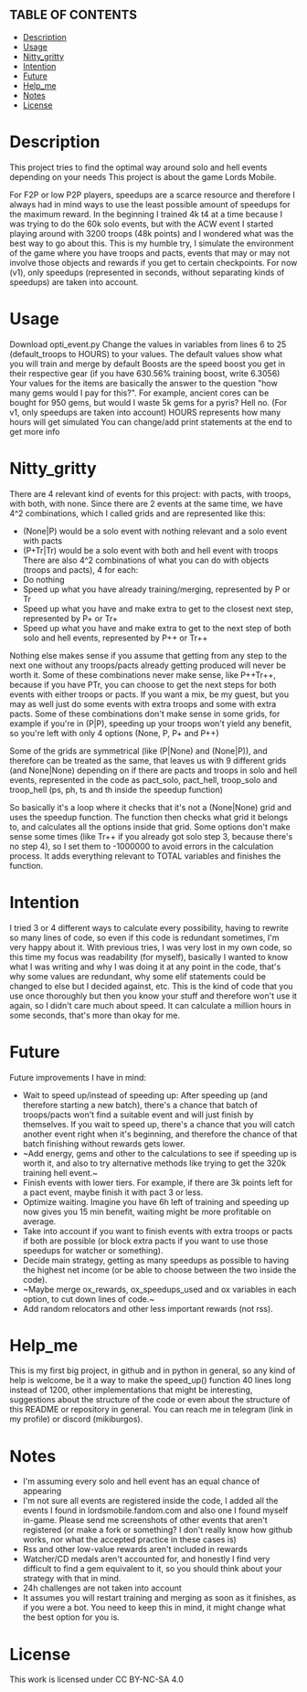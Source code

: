 ## TABLE OF CONTENTS

- [Description](#Description)
- [Usage](#Usage)
- [Nitty_gritty](#Nitty_gritty)
- [Intention](#Intention)
- [Future](#Future)
- [Help_me](#Help_me)
- [Notes](#Notes)
- [License](#License)

# Description
This project tries to find the optimal way around solo and hell events depending on your needs
This project is about the game Lords Mobile.

For F2P or low P2P players, speedups are a scarce resource and therefore I always had in mind ways to use the least possible amount of speedups for the maximum reward. In the beginning I trained 4k t4 at a time because I was trying to do the 60k solo events, but with the ACW event I started playing around with 3200 troops (48k points) and I wondered what was the best way to go about this. 
This is my humble try, I simulate the environment of the game where you have troops and pacts, events that may or may not involve those objects and rewards if you get to certain checkpoints.
For now (v1), only speedups (represented in seconds, without separating kinds of speedups) are taken into account.

# Usage
Download opti_event.py
Change the values in variables from lines 6 to 25 (default_troops to HOURS) to your values. 
The default values show what you will train and merge by default
Boosts are the speed boost you get in their respective gear (if you have 630.56% training boost, write 6.3056)
Your values for the items are basically the answer to the question "how many gems would I pay for this?". For example, ancient cores can be bought for 950 gems, but would I waste 5k gems for a pyris? Hell no. (For v1, only speedups are taken into account)
HOURS represents how many hours will get simulated
You can change/add print statements at the end to get more info

# Nitty_gritty
There are 4 relevant kind of events for this project: with pacts, with troops, with both, with none. Since there are 2 events at the same time, we have 4^2 combinations, which I called grids and are represented like this: 
- (None|P) would be a solo event with nothing relevant and a solo event with pacts
- (P+Tr|Tr) would be a solo event with both and hell event with troops
There are also 4^2 combinations of what you can do with objects (troops and pacts), 4 for each:
- Do nothing
- Speed up what you have already training/merging, represented by P or Tr
- Speed up what you have and make extra to get to the closest next step, represented by P+ or Tr+
- Speed up what you have and make extra to get to the next step of both solo and hell events, represented by P++ or Tr++

Nothing else makes sense if you assume that getting from any step to the next one without any troops/pacts already getting produced will never be worth it.
Some of these combinations never make sense, like P++Tr++, because if you have PTr, you can choose to get the next steps for both events with either troops or pacts. If you want a mix, be my guest, but you may as well just do some events with extra troops and some with extra pacts.
Some of these combinations don't make sense in some grids, for example if you're in (P|P), speeding up your troops won't yield any benefit, so you're left with only 4 options (None, P, P+ and P++)

Some of the grids are symmetrical (like (P|None) and (None|P)), and therefore can be treated as the same, that leaves us with 9 different grids (and None|None) depending on if there are pacts and troops in solo and hell events, represented in the code as pact_solo, pact_hell, troop_solo and troop_hell (ps, ph, ts and th inside the speedup function)

So basically it's a loop where it checks that it's not a (None|None) grid and uses the speedup function. The function then checks what grid it belongs to, and calculates all the options inside that grid. Some options don't make sense some times (like Tr++ if you already got solo step 3, because there's no step 4), so I set them to -1000000 to avoid errors in the calculation process. It adds everything relevant to TOTAL variables and finishes the function. 


# Intention
I tried 3 or 4 different ways to calculate every possibility, having to rewrite so many lines of code, so even if this code is redundant sometimes, I'm very happy about it. With previous tries, I was very lost in my own code, so this time my focus was readability (for myself), basically I wanted to know what I was writing and why I was doing it at any point in the code, that's why some values are redundant, why some elif statements could be changed to else but I decided against, etc.
This is the kind of code that you use once thoroughly but then you know your stuff and therefore won't use it again, so I didn't care much about speed. It can calculate a million hours in some seconds, that's more than okay for me. 

# Future
Future improvements I have in mind:

 - Wait to speed up/instead of speeding up:
After speeding up (and therefore starting a new batch), there's a chance that batch of troops/pacts won't find a suitable event and will just finish by themselves. If you wait to speed up, there's a chance that you will catch another event right when it's beginning, and therefore the chance of that batch finishing without rewards gets lower.
- ~Add energy, gems and other to the calculations to see if speeding up is worth it, and also to try alternative methods like trying to get the 320k training hell event.~
- Finish events with lower tiers. For example, if there are 3k points left for a pact event, maybe finish it with pact 3 or less.
- Optimize waiting. Imagine you have 6h left of training and speeding up now gives you 15 min benefit, waiting might be more profitable on average.
- Take into account if you want to finish events with extra troops or pacts if both are possible (or block extra pacts if you want to use those speedups for watcher or something).
- Decide main strategy, getting as many speedups as possible to having the highest net income (or be able to choose between the two inside the code).
- ~Maybe merge ox_rewards, ox_speedups_used and ox variables in each option, to cut down lines of code.~
- Add random relocators and other less important rewards (not rss).

# Help_me
This is my first big project, in github and in python in general, so any kind of help is welcome, be it a way to make the speed_up() function 40 lines long instead of 1200, other implementations that might be interesting, suggestions about the structure of the code or even about the structure of this README or repository in general. You can reach me in telegram (link in my profile) or discord (mikiburgos).

# Notes
- I'm assuming every solo and hell event has an equal chance of appearing
- I'm not sure all events are registered inside the code, I added all the events I found in lordsmobile.fandom.com and also one I found myself in-game. Please send me screenshots of other events that aren't registered (or make a fork or something? I don't really know how github works, nor what the accepted practice in these cases is)
- Rss and other low-value rewards aren't included in rewards
- Watcher/CD medals aren't accounted for, and honestly I find very difficult to find a gem equivalent to it, so you should think about your strategy with that in mind.
- 24h challenges are not taken into account
- It assumes you will restart training and merging as soon as it finishes, as if you were a bot. You need to keep this in mind, it might change what the best option for you is.


# License
This work is licensed under CC BY-NC-SA 4.0
